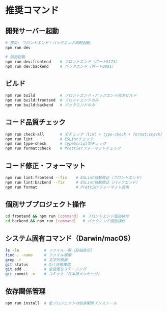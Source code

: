 # 推奨コマンド

## 開発サーバー起動
```bash
# 推奨: フロントエンド・バックエンド同時起動
npm run dev

# 個別起動
npm run dev:frontend    # フロントエンド（ポート5173）
npm run dev:backend     # バックエンド（ポート0001）
```

## ビルド
```bash
npm run build           # フロントエンド・バックエンド両方ビルド
npm run build:frontend  # フロントエンドのみ
npm run build:backend   # バックエンドのみ
```

## コード品質チェック
```bash
npm run check-all       # 全チェック（lint + type-check + format:check）
npm run lint            # ESLintチェック
npm run type-check      # TypeScript型チェック
npm run format:check    # Prettierフォーマットチェック
```

## コード修正・フォーマット
```bash
npm run lint:frontend --fix    # ESLint自動修正（フロントエンド）
npm run lint:backend --fix     # ESLint自動修正（バックエンド）
npm run format                 # Prettierフォーマット適用
```

## 個別サブプロジェクト操作
```bash
cd frontend && npm run [command]  # フロントエンド個別操作
cd backend && npm run [command]   # バックエンド個別操作
```

## システム固有コマンド（Darwin/macOS）
```bash
ls -la           # ファイル一覧（詳細表示）
find . -name     # ファイル検索
grep -r          # 文字列検索
git status       # Git状態確認
git add .        # 全変更をステージング
git commit -m    # コミット（日本語メッセージ）
```

## 依存関係管理
```bash
npm run install  # 全プロジェクトの依存関係インストール
```